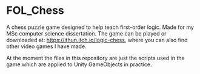 # FOL_Chess
A chess puzzle game designed to help teach first-order logic. Made for my MSc computer science dissertation.
The game can be played or downloaded at: https://ithun.itch.io/logic-chess, where you can also find other video games I have made.

At the moment the files in this repository are just the scripts used in the game which are applied to Unity GameObjects in practice.
